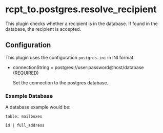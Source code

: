 rcpt\_to.postgres.resolve\_recipient
====================================

This plugin checks whether a recipient is in the database.
If found in the database, the recipient is accepted.

## Configuration
This plugin uses the configuration `postgres.ini` in INI format.


- connectionString = postgres://user:password@host/database (REQUIRED)

    Set the connection to the postgres database.


### Example Database

A database example would be:

    table: mailboxes

    id | full_address
